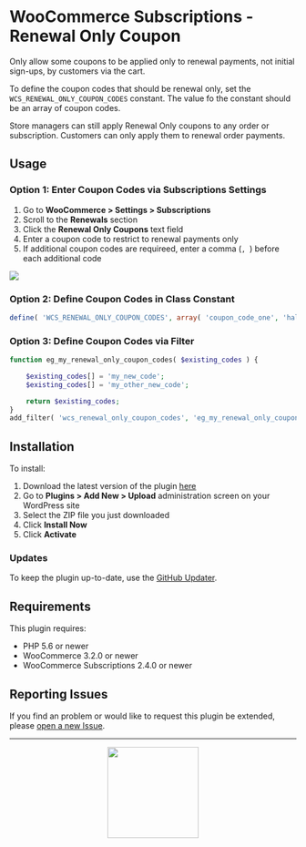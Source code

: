 # WooCommerce Subscriptions - Renewal Only Coupon

Only allow some coupons to be applied only to renewal payments, not initial sign-ups, by customers via the cart.

To define the coupon codes that should be renewal only, set the `WCS_RENEWAL_ONLY_COUPON_CODES` constant. The value fo the constant should be an array of coupon codes.

Store managers can still apply Renewal Only coupons to any order or subscription. Customers can only apply them to renewal order payments.

## Usage

### Option 1: Enter Coupon Codes via Subscriptions Settings

1. Go to **WooCommerce > Settings > Subscriptions**
1. Scroll to the **Renewals** section
1. Click the **Renewal Only Coupons** text field
1. Enter a coupon code to restrict to renewal payments only
1. If additional coupon codes are requireed, enter a comma (`, `) before each additional code

![](http://pic.pros.pr/0f138b7a4d9d/Screen%20Shot%202018-10-30%20at%2010.54.38.png)

### Option 2: Define Coupon Codes in Class Constant

```php
define( 'WCS_RENEWAL_ONLY_COUPON_CODES', array( 'coupon_code_one', 'hallowoon', 'cyber_monday' )  );
```

### Option 3: Define Coupon Codes via Filter

```php
function eg_my_renewal_only_coupon_codes( $existing_codes ) {

	$existing_codes[] = 'my_new_code';
	$existing_codes[] = 'my_other_new_code';

	return $existing_codes;
}
add_filter( 'wcs_renewal_only_coupon_codes', 'eg_my_renewal_only_coupon_codes' );
```

## Installation

To install:

1. Download the latest version of the plugin [here](https://github.com/Prospress/woocommerce-subscriptions-renewal-only-coupon/archive/master.zip)
1. Go to **Plugins > Add New > Upload** administration screen on your WordPress site
1. Select the ZIP file you just downloaded
1. Click **Install Now**
1. Click **Activate**

### Updates

To keep the plugin up-to-date, use the [GitHub Updater](https://github.com/afragen/github-updater).

## Requirements

This plugin requires:

* PHP 5.6 or newer
* WooCommerce 3.2.0 or newer
* WooCommerce Subscriptions 2.4.0 or newer

## Reporting Issues

If you find an problem or would like to request this plugin be extended, please [open a new Issue](https://github.com/Prospress/woocommerce-subscriptions-renewal-only-coupon/issues/new).

---

<p align="center">
	<a href="https://prospress.com/">
		<img src="https://cloud.githubusercontent.com/assets/235523/11986380/bb6a0958-a983-11e5-8e9b-b9781d37c64a.png" width="160">
	</a>
</p>